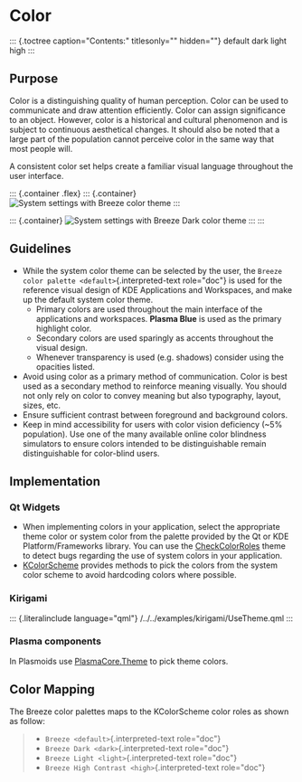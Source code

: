 Color
=====

::: {.toctree caption="Contents:" titlesonly="" hidden=""}
default dark light high
:::

Purpose
-------

Color is a distinguishing quality of human perception. Color can be used
to communicate and draw attention efficiently. Color can assign
significance to an object. However, color is a historical and cultural
phenomenon and is subject to continuous aesthetical changes. It should
also be noted that a large part of the population cannot perceive color
in the same way that most people will.

A consistent color set helps create a familiar visual language
throughout the user interface.

::: {.container .flex}
::: {.container}
![System settings with Breeze color theme](/img/Systemsettings.png)
:::

::: {.container}
![System settings with Breeze Dark color
theme](/img/Systemsettings-dark.png)
:::
:::

Guidelines
----------

-   While the system color theme can be selected by the user, the
    `Breeze color palette <default>`{.interpreted-text role="doc"} is
    used for the reference visual design of KDE Applications and
    Workspaces, and make up the default system color theme.
    -   Primary colors are used throughout the main interface of the
        applications and workspaces. **Plasma Blue** is used as the
        primary highlight color.
    -   Secondary colors are used sparingly as accents throughout the
        visual design.
    -   Whenever transparency is used (e.g. shadows) consider using the
        opacities listed.
-   Avoid using color as a primary method of communication. Color is
    best used as a secondary method to reinforce meaning visually. You
    should not only rely on color to convey meaning but also typography,
    layout, sizes, etc.
-   Ensure sufficient contrast between foreground and background colors.
-   Keep in mind accessibility for users with color vision deficiency
    (\~5% population). Use one of the many available online color
    blindness simulators to ensure colors intended to be distinguishable
    remain distinguishable for color-blind users.

Implementation
--------------

### Qt Widgets

-   When implementing colors in your application, select the appropriate
    theme color or system color from the palette provided by the Qt or
    KDE Platform/Frameworks library. You can use the
    [CheckColorRoles](https://store.kde.org/p/1001640/) theme to detect
    bugs regarding the use of system colors in your application.
-   [KColorScheme](http://api.kde.org/frameworks-api/frameworks5-apidocs/kconfigwidgets/html/classKColorScheme.html)
    provides methods to pick the colors from the system color scheme to
    avoid hardcoding colors where possible.

### Kirigami

::: {.literalinclude language="qml"}
/../../examples/kirigami/UseTheme.qml
:::

### Plasma components

In Plasmoids use
[PlasmaCore.Theme](https://api.kde.org/frameworks/plasma-framework/html/classPlasma_1_1QuickTheme.html)
to pick theme colors.

Color Mapping
-------------

The Breeze color palettes maps to the KColorScheme color roles as shown
as follow:

> -   `Breeze <default>`{.interpreted-text role="doc"}
> -   `Breeze Dark <dark>`{.interpreted-text role="doc"}
> -   `Breeze Light <light>`{.interpreted-text role="doc"}
> -   `Breeze High Contrast <high>`{.interpreted-text role="doc"}
